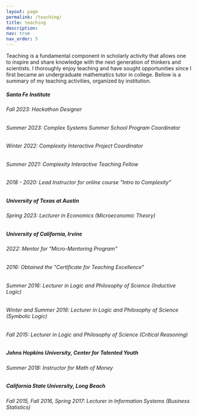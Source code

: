 ```yaml
---
layout: page
permalink: /teaching/
title: teaching
description: 
nav: true
nav_order: 5
---
```


Teaching is a fundamental component in scholarly activity that allows one to inspire and share knowledge with the next generation of thinkers and scientists. I thoroughly enjoy teaching and have sought opportunities since I first became an undergraduate mathematics tutor in college. Bellow is a summary of my teaching activities, organized by institution.

<div class="card mt-3">
  <div class="p-3">
    <div class="row">
      <div class="col-sm-10">
        <h5 class="font-weight-bold">Santa Fe Institute</h5>
      </div>
    </div>
    <h6 class="font-italic mt-2 mt-sm-2">Fall 2023: Hackathon Designer</h6>
    <!--<ul class="card-text font-weight-light list-group list-group-flush">
      <li class="list-group-item"> Created "hackathon" project schematics for participants of advanced training workshop to engage in interdisciplinary collaboration.</li>
    </ul>-->
    <h6 class="font-italic mt-2 mt-sm-2">Summer 2023: Complex Systems Summer School Program Coordinator</h6>
    <h6 class="font-italic mt-2 mt-sm-2">Winter 2022: Complexity Interactive Project Coordinator</h6>
    <h6 class="font-italic mt-2 mt-sm-2">Summer 2021: Complexity Interactive Teaching Fellow</h6>
    <h6 class="font-italic mt-2 mt-sm-2">2018 - 2020: Lead Instructor for online course "Intro to Complexity"</h6>

  </div>
</div>

<div class="card mt-3">
  <div class="p-3">
    <div class="row">
      <div class="col-sm-10">
        <h5 class="font-weight-bold">University of Texas at Austin</h5>
      </div>
    </div>
    <h6 class="font-italic mt-2 mt-sm-2">Spring 2023: Lecturer in Economics (Microeconomic Theory)</h6>
       <!--<ul class="card-text font-weight-light list-group list-group-flush">
      <li class="list-group-item"> Created "hackathon" project schematics for participants of advanced training workshop to engage in interdisciplinary collaboration.</li>
    </ul>-->
  </div>
</div>

<div class="card mt-3">
  <div class="p-3">
    <div class="row">
      <div class="col-sm-10">
        <h5 class="font-weight-bold">University of California, Irvine</h5>
      </div>
    </div>
    <h6 class="font-italic mt-2 mt-sm-2">2022: Mentor for "Micro-Mentoring Program"</h6>
    <h6 class="font-italic mt-2 mt-sm-2">2016: Obtained the "Certificate for Teaching Excellence"</h6>
    <!--<ul class="card-text font-weight-light list-group list-group-flush">
      <li class="list-group-item"> Created "hackathon" project schematics for participants of advanced training workshop to engage in interdisciplinary collaboration.</li>
    </ul>-->
    <h6 class="font-italic mt-2 mt-sm-2">Summer 2016: Lecturer in Logic and Philosophy of Science (Inductive Logic)</h6>
    <h6 class="font-italic mt-2 mt-sm-2">Winter and Summer 2016: Lecturer in Logic and Philosophy of Science (Symbolic Logic)</h6>
    <h6 class="font-italic mt-2 mt-sm-2">Fall 2015: Lecturer in Logic and Philosophy of Science (Critical Reasoning)</h6>
  </div>
</div>

<div class="card mt-3">
  <div class="p-3">
    <div class="row">
      <div class="col-sm-10">
        <h5 class="font-weight-bold">Johns Hopkins University, Center for Talented Youth</h5>
      </div>
    </div>
    <h6 class="font-italic mt-2 mt-sm-2">Summer 2018: Instructor for Math of Money</h6>
  </div>
</div>

<div class="card mt-3">
  <div class="p-3">
    <div class="row">
      <div class="col-sm-10">
        <h5 class="font-weight-bold">California State University, Long Beach</h5>
      </div>
    </div>
    <h6 class="font-italic mt-2 mt-sm-2">Fall 2015, Fall 2016, Spring 2017: Lecturer in Information Systems (Business Statistics)</h6>
  </div>
</div>
